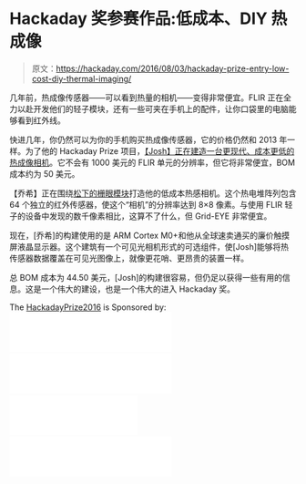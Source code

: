 # Hackaday 奖参赛作品:低成本、DIY 热成像

> 原文：<https://hackaday.com/2016/08/03/hackaday-prize-entry-low-cost-diy-thermal-imaging/>

几年前，热成像传感器——可以看到热量的相机——变得非常便宜。FLIR 正在全力以赴开发他们的轻子模块，还有一些可夹在手机上的配件，让你口袋里的电脑能够看到红外线。

快进几年，你仍然可以为你的手机购买热成像传感器，它的价格仍然和 2013 年一样。为了他的 Hackaday Prize 项目，[【Josh】正在建造一台更现代、成本更低的热成像相机](https://hackaday.io/project/11358-lciric-low-cost-infrared-imaging-camera)。它不会有 1000 美元的 FLIR 单元的分辨率，但它将非常便宜，BOM 成本约为 50 美元。

【乔希】正在围绕[松下的栅眼模块](https://na.industrial.panasonic.com/products/sensors/sensors-automotive-industrial-applications/grid-eye-infrared-array-sensor)打造他的低成本热感相机。这个热电堆阵列包含 64 个独立的红外传感器，使这个“相机”的分辨率达到 8×8 像素。与使用 FLIR 轻子的设备中发现的数千像素相比，这算不了什么，但 Grid-EYE 非常便宜。

现在，[乔希]的构建使用的是 ARM Cortex M0+和他从全球速卖通买的廉价触摸屏液晶显示器。这个建筑有一个可见光相机形式的可选组件，使[Josh]能够将热传感器数据覆盖在可见光图像上，就像更花哨、更昂贵的装置一样。

总 BOM 成本为 44.50 美元，[Josh]的构建很容易，但仍足以获得一些有用的信息。这是一个伟大的建设，也是一个伟大的进入 Hackaday 奖。

The [HackadayPrize2016](https://hackaday.io/prize) is Sponsored by:[![Atmel](img/2e52aec37df7a9bb2e83735e78e154fe.png)](https://hackaday.io/atmel) [![Microchip](img/058307fc153f1ab19d84443be4f08cfb.png)](https://hackaday.io/microchip) [![Digi-Key](img/451cc9c9dd3307f9cc00715f8e9632e5.png)](https://www.digikey.com/) [![Supplyframe](img/acce516476edc2011f11f70c89a4a2f6.png)](https://supplyframe.com/)